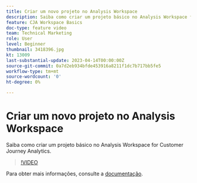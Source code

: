 ```yaml
---
title: Criar um novo projeto no Analysis Workspace
description: Saiba como criar um projeto básico no Analysis Workspace for Customer Journey Analytics.
feature: CJA Workspace Basics
doc-type: feature video
team: Technical Marketing
role: User
level: Beginner
thumbnail: 3418396.jpg
kt: 13009
last-substantial-update: 2023-04-14T00:00:00Z
source-git-commit: 0a7d2eb934bfde453916a8211f1dc7b717bb5fe5
workflow-type: tm+mt
source-wordcount: '0'
ht-degree: 0%

---
```


# Criar um novo projeto no Analysis Workspace

Saiba como criar um projeto básico no Analysis Workspace for Customer Journey Analytics.

>[!VIDEO](https://video.tv.adobe.com/v/3418396/?learn=on&quality=12)

Para obter mais informações, consulte a [documentação](https://experienceleague.adobe.com/docs/analytics-platform/using/cja-workspace/perform-basic-analysis.html).
